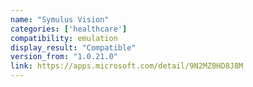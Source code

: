 ```yaml
---
name: "Symulus Vision"
categories: ['healthcare']
compatibility: emulation
display_result: "Compatible"
version_from: "1.0.21.0"
link: https://apps.microsoft.com/detail/9N2MZ0HD8J8M
---
```

